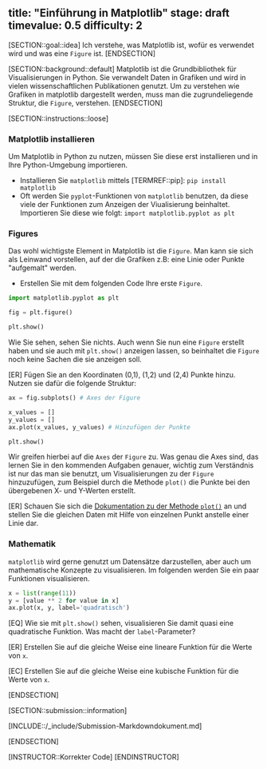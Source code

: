 title: "Einführung in Matplotlib"
stage: draft
timevalue: 0.5
difficulty: 2
---

[SECTION::goal::idea]
Ich verstehe, was Matplotlib ist, wofür es verwendet wird und was eine `Figure` ist.
[ENDSECTION]


[SECTION::background::default]
Matplotlib ist die Grundbibliothek für Visualisierungen in Python. 
Sie verwandelt Daten in Grafiken und wird in vielen wissenschaftlichen Publikationen genutzt. 
Um zu verstehen wie Grafiken in matplotlib dargestellt werden, 
muss man die zugrundeliegende Struktur, die `Figure`, verstehen.
[ENDSECTION]


[SECTION::instructions::loose]


### Matplotlib installieren

Um Matplotlib in Python zu nutzen, müssen Sie diese erst installieren und in Ihre Python-Umgebung importieren.

- Installieren Sie `matplotlib` mittels [TERMREF::pip]: `pip install matplotlib`
- Oft werden Sie `pyplot`-Funktionen von `matplotlib` benutzen, da diese viele der Funktionen zum Anzeigen der Viualisierung beinhaltet. 
Importieren Sie diese wie folgt: `import matplotlib.pyplot as plt`

### Figures 
Das wohl wichtigste Element in Matplotlib ist die `Figure`.
Man kann sie sich als Leinwand vorstellen, auf der die Grafiken z.B: eine Linie oder Punkte 
"aufgemalt" werden.

- Erstellen Sie mit dem folgenden Code Ihre erste `Figure`.
```python
import matplotlib.pyplot as plt

fig = plt.figure()

plt.show()
```

Wie Sie sehen, sehen Sie nichts. 
Auch wenn Sie nun eine `Figure` erstellt haben und sie auch mit `plt.show()` anzeigen lassen, 
so beinhaltet die `Figure` noch keine Sachen die sie anzeigen soll.

[ER] Fügen Sie an den Koordinaten (0,1), (1,2) und (2,4) Punkte hinzu. 
Nutzen sie dafür die folgende Struktur:
```python
ax = fig.subplots() # Axes der Figure

x_values = []
y_values = []
ax.plot(x_values, y_values) # Hinzufügen der Punkte

plt.show()
```

Wir greifen hierbei auf die `Axes` der `Figure` zu. 
Was genau die Axes sind, das lernen Sie in den kommenden Aufgaben genauer, 
wichtig zum Verständnis ist nur das man sie benutzt,
um Visualisierungen zu der `Figure` hinzuzufügen, 
zum Beispiel durch die Methode `plot()` die Punkte bei den übergebenen X- und Y-Werten erstellt.

[ER] Schauen Sie sich die 
[Dokumentation zu der Methode `plot()`](https://matplotlib.org/stable/api/_as_gen/matplotlib.axes.Axes.plot.html#matplotlib.axes.Axes.plot)
an und stellen Sie die gleichen Daten mit Hilfe von einzelnen Punkt anstelle einer Linie dar.


### Mathematik

`matplotlib` wird gerne genutzt um Datensätze darzustellen, aber auch um mathematische Konzepte 
zu visualisieren.
Im folgenden werden Sie ein paar Funktionen visualisieren.

```python
x = list(range(11))
y = [value ** 2 for value in x] 
ax.plot(x, y, label='quadratisch')
```

[EQ] Wie sie mit `plt.show()` sehen, visualisieren Sie damit quasi eine quadratische Funktion. Was macht der `label`-Parameter?

[ER] Erstellen Sie auf die gleiche Weise eine lineare Funktion für die Werte von `x`.

[EC] Erstellen Sie auf die gleiche Weise eine kubische Funktion für die Werte von `x`.

[ENDSECTION]


[SECTION::submission::information]

[INCLUDE::/_include/Submission-Markdowndokument.md]

[ENDSECTION]

[INSTRUCTOR::Korrekter Code]
[ENDINSTRUCTOR]